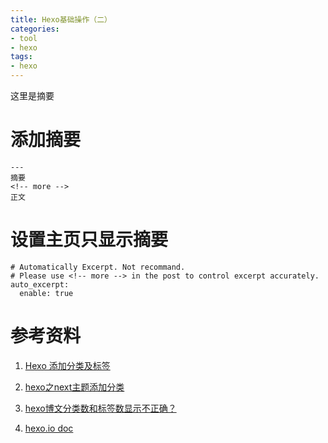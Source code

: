 ```yaml
---
title: Hexo基础操作（二）
categories:
- tool
- hexo
tags:
- hexo
---
```

这里是摘要

<!-- more -->

# 添加摘要

  ```
---
摘要
<!-- more -->
正文
  ```

# 设置主页只显示摘要

```
# Automatically Excerpt. Not recommand.
# Please use <!-- more --> in the post to control excerpt accurately.
auto_excerpt:
  enable: true
```

# 参考资料

1. [Hexo 添加分类及标签](https://juejin.im/post/5cc11c41f265da038f7745b5)

2. [hexo之next主题添加分类](https://blog.csdn.net/u011240016/article/details/79422462)
3. [hexo博文分类数和标签数显示不正确？](https://www.zhihu.com/question/39130089)

4. [hexo.io doc](https://hexo.io/zh-cn/docs/front-matter)